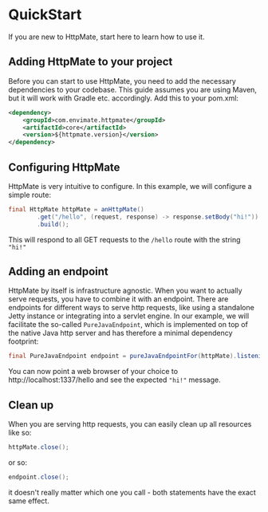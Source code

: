 # QuickStart

If you are new to HttpMate, start here to learn how to use it.

## Adding HttpMate to your project
Before you can start to use HttpMate, you need to add the necessary dependencies to your codebase.
This guide assumes you are using Maven, but it will work with Gradle etc. accordingly.
Add this to your pom.xml:
```xml
<dependency>
    <groupId>com.envimate.httpmate</groupId>
    <artifactId>core</artifactId>
    <version>${httpmate.version}</version>
</dependency>
```

## Configuring HttpMate
HttpMate is very intuitive to configure. In this example, we
will configure a simple route: 
```java
final HttpMate httpMate = anHttpMate()
        .get("/hello", (request, response) -> response.setBody("hi!"))
        .build();
```
This will respond to all GET requests to the `/hello` route with the string `"hi!"`

## Adding an endpoint
HttpMate by itself is infrastructure agnostic. When you want to actually serve
requests, you have to combine it with an endpoint. There are endpoints for
different ways to serve http requests, like using a standalone Jetty instance
or integrating into a servlet engine. In our example, we will facilitate the
so-called `PureJavaEndpoint`, which is implemented on top of the native Java http
server and has therefore a minimal dependency footprint:
```java
final PureJavaEndpoint endpoint = pureJavaEndpointFor(httpMate).listeningOnThePort(1337);
```
You can now point a web browser of your choice to http://localhost:1337/hello and
see the expected `"hi!"` message.

## Clean up
When you are serving http requests, you can easily clean up all resources like so:
```java
httpMate.close();
```
or so:
```java
endpoint.close();
```
it doesn't really matter which one you call - both statements have the exact same effect.
